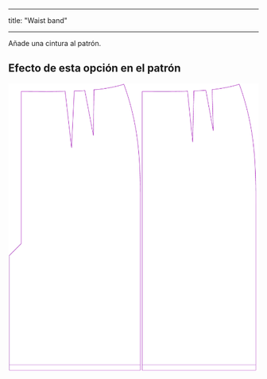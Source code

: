 - - -
title: "Waist band"
- - -

Añade una cintura al patrón.

## Efecto de esta opción en el patrón

![Esta imagen muestra el efecto de esta opción superponiendo varias variantes que tienen un valor diferente para esta opción](penelope_waistband_sample.svg "Effect of this option on the pattern")

